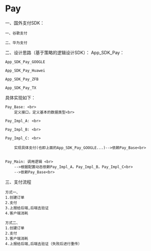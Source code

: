 # Pay


一、国外支付SDK：

    一、谷歌支付

    二、华为支付


二、设计思路（基于策略的逻辑设计SDK）：
    App_SDK_Pay：</br>

    App_SDK_Pay_GOOGLE

    App_SDK_Pay_Huawei
    
    App_SDK_Pay_ZFB
    
    App_SDK_Pay_TX

       
 具体实现如下：           
    
    Pay_Base: <br>
        定义接口，定义基本的数据类型<br>
 
    Pay_Impl_A: <br>

    Pay_Impl_B: <br>

    Pay_Impl_C: <br>
    
        实现具体支付(也即上面的App_SDK_Pay_GOOGLE...)-->依赖Pay_Base<br>


    Pay_Main: 调用逻辑 <br>
        -->根据配置动态依赖Pay_Impl_A，Pay_Impl_B，Pay_Impl_C<br>
        -->依赖Pay_Base<br>


三、支付流程
    
    方式一、
    1.创建订单
    2.支付
    3.上报给后端,后端去验证
    4.客户端消耗
    
    方式二、
    1.创建订单
    2.支付
    3.客户端消耗
    4.上报给后端,后端去验证（失败后进行重传）
    



